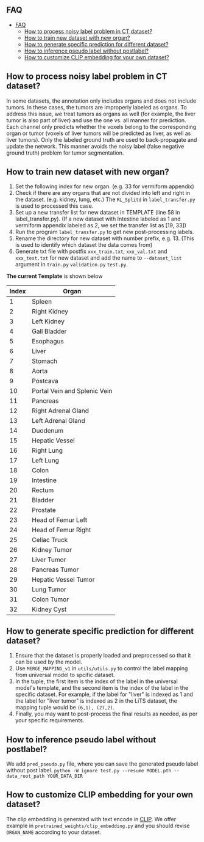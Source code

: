 ## FAQ

- [FAQ](#faq)
  - [How to process noisy label problem in CT dataset?](#how-to-process-noisy-label-problem-in-ct-dataset)
  - [How to train new dataset with new organ?](#how-expand-to-new-dataset-with-new-organ)
  - [How to generate specific prediction for different dataset?](#how-to-generate-specific-prediction-for-different-dataset)
  - [How to inference pseudo label without postlabel?](#How-to-inference-pseudo-label-without-postlabel)
  - [How to customize CLIP embedding for your own dataset?](#how-to-customize-CLIP-embedding-for-your-own-dataset)

 
 ## How to process noisy label problem in CT dataset?
In some datasets, the annotation only includes organs and does not include tumors. In these cases, the tumors are improperly labeled as organs. To address this issue, we treat tumors as organs as well (for example, the liver tumor is also part of liver) and use the one vs. all manner for prediction. Each channel only predicts whether the voxels belong to the corresponding organ or tumor (voxels of liver tumors will be predicted as liver, as well as liver tumors). Only the labeled ground truth are used to back-propagate and update the network. This manner avoids the noisy label (false negative ground truth) problem for tumor segmentation.


 ## How to train new dataset with new organ?
1. Set the following index for new organ. (e.g. 33 for vermiform appendix)  
2. Check if there are any organs that are not divided into left and right in the dataset. (e.g. kidney, lung, etc.) The `RL_Splitd` in `label_transfer.py` is used to processed this case.  
3. Set up a new transfer list for new dataset in TEMPLATE (line 58 in label_transfer.py). (If a new dataset with Intestine labeled as 1 and vermiform appendix labeled as 2, we set the transfer list as [19, 33])  
4. Run the program `label_transfer.py` to get new post-processing labels.  
5. Rename the directory for new dataset with number prefix, e.g. 13. (This is used to identify which dataset the data comes from)
6. Generate txt file with postfix `xxx_train.txt`, `xxx_val.txt` and `xxx_test.txt` for new dataset and add the name to `--dataset_list` argument in `train.py` `validation.py` `test.py`.  

**The current Template** is shown below

|  Index   | Organ  |
|  ----  | ----  |
| 1  | Spleen |
| 2  | Right Kidney |
| 3  | Left Kidney |
| 4  | Gall Bladder |
| 5  | Esophagus |
| 6  | Liver |
| 7  | Stomach |
| 8  | Aorta |
| 9  | Postcava |
| 10  | Portal Vein and Splenic Vein |
| 11  | Pancreas |
| 12  | Right Adrenal Gland |
| 13  | Left Adrenal Gland |
| 14  | Duodenum |
| 15  | Hepatic Vessel |
| 16  | Right Lung |
| 17  | Left Lung |
| 18  | Colon |
| 19  | Intestine |
| 20  | Rectum |
| 21  | Bladder |
| 22  | Prostate |
| 23  | Head of Femur Left |
| 24  | Head of Femur Right |
| 25  | Celiac Truck |
| 26  | Kidney Tumor |
| 27  | Liver Tumor |
| 28  | Pancreas Tumor |
| 29  | Hepatic Vessel Tumor |
| 30  | Lung Tumor |
| 31  | Colon Tumor |
| 32  | Kidney Cyst |

 ## How to generate specific prediction for different dataset?
1. Ensure that the dataset is properly loaded and preprocessed so that it can be used by the model.  
2. Use `MERGE_MAPPING_v1` in `utils/utils.py` to control the label mapping from universal model to spcific dataset.  
3. In the tuple, the first item is the index of the label in the universal model's template, and the second item is the index of the label in the specific dataset. For example, if the label for "liver" is indexed as 1 and the label for "liver tumor" is indexed as 2 in the LiTS dataset, the mapping tuple would be `(6,1), (27,2)`.  
4. Finally, you may want to post-process the final results as needed, as per your specific requirements.

 ## How to inference pseudo label without postlabel?
We add `pred_pseudo.py` file, where you can save the generated pseudo label without post label. `python -W ignore test.py --resume MODEL.pth --data_root_path YOUR_DATA_DIR`

 ## How to customize CLIP embedding for your own dataset?
The clip embedding is generated with text encode in [CLIP](https://github.com/openai/CLIP). We offer example in `pretrained_weights/clip_embedding.py` and you should revise `ORGAN_NAME` according to your dataset. 

